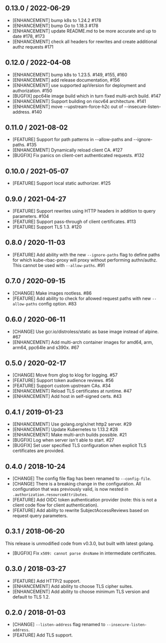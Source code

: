 ## 0.13.0 / 2022-06-29

* [ENHANCEMENT] bump k8s to 1.24.2 #178
* [ENHANCEMENT] bump Go to 1.18.3 #178
* [ENHANCEMENT] update README.md to be more accurate and up to date #178, #173
* [ENHANCEMENT] check all headers for rewrites and create additional authz requests #171

## 0.12.0 / 2022-04-08

* [ENHANCEMENT] bump k8s to 1.23.5. #149, #155, #160
* [ENHANCEMENT] add release documentation, #156
* [ENHANCEMENT] use supported apiVersion for deployment and authorization. #150
* [BUGFIX] ppc64le image build which in turn fixed multi-arch build. #147
* [ENHANCEMENT] Support building on riscv64 architecture. #141
* [ENHANCEMENT] move --upstream-force-h2c out of --insecure-listen-address. #140

## 0.11.0 / 2021-08-02

* [FEATURE] Support for path patterns in --allow-paths and --ignore-paths. #135
* [ENHANCEMENT] Dynamically reload client CA. #127
* [BUGFIX] Fix panics on client-cert authenticated requests. #132

## 0.10.0 / 2021-05-07

* [FEATURE] Support local static authorizer. #125

## 0.9.0 / 2021-04-27

* [FEATURE] Support rewrites using HTTP headers in addition to query parameters. #104
* [FEATURE] Support pass-through of client certificates. #113
* [FEATURE] Support TLS 1.3. #120

## 0.8.0 / 2020-11-03

* [FEATURE] Add ability with the new `--ignore-paths` flag to define paths for which kube-rbac-proxy will proxy without performing authn/authz. This cannot be used with `--allow-paths`. #91

## 0.7.0 / 2020-09-15

* [CHANGE] Make images rootless. #86
* [FEATURE] Add ability to check for allowed request paths with new `--allow-paths` config option. #83

## 0.6.0 / 2020-06-11

* [CHANGE] Use gcr.io/distroless/static as base image instead of alpine. #67
* [ENHANCEMENT] Add multi-arch container images for amd64, arm, arm64, ppc64le and s390x. #67

## 0.5.0 / 2020-02-17

* [CHANGE] Move from glog to klog for logging. #57
* [FEATURE] Support token audience reviews. #56
* [FEATURE] Support custom upstream CAs. #34
* [ENHANCEMENT] Reload TLS certificates at runtime. #47
* [ENHANCEMENT] Add host in self-signed certs. #43

## 0.4.1 / 2019-01-23

* [ENHANCEMENT] Use golang.org/x/net http2 server. #29
* [ENHANCEMENT] Update Kubernetes to 1.13.2 #28
* [ENHANCEMENT] Make multi-arch builds possible. #21
* [BUGFIX] Log when server isn't able to start. #27
* [BUGFIX] Set user specified TLS configuration when explicit TLS certificates are provided.

## 0.4.0 / 2018-10-24

* [CHANGE] The config file flag has been renamed to `--config-file`.
* [CHANGE] There is a breaking change in the configuration. All configuration that was previously valid, is now nested in `.authorization.resourceAttributes`.
* [FEATURE] Add OIDC token authentication provider (note: this is not a client code flow for client authentication).
* [FEATURE] Add ability to rewrite SubjectAccessReviews based on request query parameters.

## 0.3.1 / 2018-06-20

This release is unmodified code from v0.3.0, but built with latest golang.

* [BUGFIX] Fix `x509: cannot parse dnsName` in intermediate certificates.

## 0.3.0 / 2018-03-27

* [FEATURE] Add HTTP/2 support.
* [ENHANCEMENT] Add ability to choose TLS cipher suites.
* [ENHANCEMENT] Add ability to choose minimum TLS version and default to TLS 1.2.

## 0.2.0 / 2018-01-03

* [CHANGE] `--listen-address` flag renamed to `--insecure-listen-address`.
* [FEATURE] Add TLS support.
